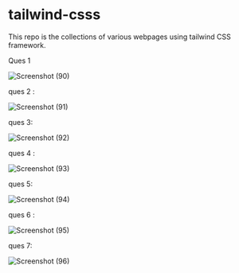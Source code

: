 # tailwind-csss
This repo is the collections of various webpages using tailwind CSS framework.

Ques 1 


![Screenshot (90)](https://github.com/Ziaurrehman90/tailwind-csss/assets/112377951/f7ec0a0c-ee65-4012-acf6-dc233b84ceb8)

ques 2 :

![Screenshot (91)](https://github.com/Ziaurrehman90/tailwind-csss/assets/112377951/31e58e55-afc1-41ef-8a90-b790868ba7c6)

ques 3: 

![Screenshot (92)](https://github.com/Ziaurrehman90/tailwind-csss/assets/112377951/a6070207-c581-4d3f-8a48-7119f94e1687)

ques 4 : 

![Screenshot (93)](https://github.com/Ziaurrehman90/tailwind-csss/assets/112377951/43fbb1d7-1421-4d0c-aeb3-3171f994e04b)

ques 5: 

![Screenshot (94)](https://github.com/Ziaurrehman90/tailwind-csss/assets/112377951/0a6d4ac6-ace2-4292-b12c-c89fcf1ae0d9)

ques 6 : 

![Screenshot (95)](https://github.com/Ziaurrehman90/tailwind-csss/assets/112377951/0d6c8e2a-a87c-4cb8-9bd5-a3a14c6fed70)

ques 7:


![Screenshot (96)](https://github.com/Ziaurrehman90/tailwind-csss/assets/112377951/099caedb-a285-489f-b0b6-a83182eeea60)
